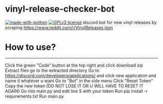 # vinyl-release-checker-bot
[![made-with-python](https://img.shields.io/badge/Made%20with-Python-1f425f.svg)](https://www.python.org/) [![GPLv3 license](https://img.shields.io/badge/License-GPLv3-blue.svg)](http://perso.crans.org/besson/LICENSE.html)
discord bot for new vinyl releases by scraping https://www.reddit.com/r/VinylReleases.json


# How to use?
---
Click the green "Code" button at the top right and click download zip
Extract files
go to the extracted directory
Go to https://discord.com/developers/applications/ and click new application and name it whatever u want
Go to "Bot" in the side menu
Click "Reset Token"
Copy the new token (DO NOT LOSE IT OR U WILL HAVE TO RESET IT AGAIN)
Go into main.py and edit line 5 with your token
Run pip install -r requirements.txt
Run main.py
